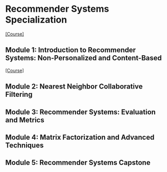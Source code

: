 # Recommender Systems Specialization

[[Course]](https://www.coursera.org/specializations/recommender-systems)

## Module 1: Introduction to Recommender Systems: Non-Personalized and Content-Based

[[Course]](https://www.coursera.org/learn/recommender-systems-introduction)



## Module 2: Nearest Neighbor Collaborative Filtering

## Module 3: Recommender Systems: Evaluation and Metrics

## Module 4: Matrix Factorization and Advanced Techniques

## Module 5: Recommender Systems Capstone